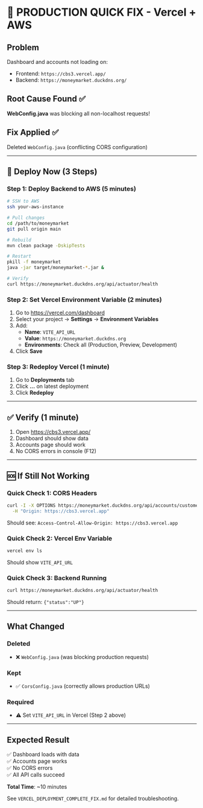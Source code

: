 # 🚨 PRODUCTION QUICK FIX - Vercel + AWS

## Problem
Dashboard and accounts not loading on:
- Frontend: `https://cbs3.vercel.app/`
- Backend: `https://moneymarket.duckdns.org/`

## Root Cause Found ✅
**WebConfig.java** was blocking all non-localhost requests!

## Fix Applied ✅
Deleted `WebConfig.java` (conflicting CORS configuration)

---

## 🚀 Deploy Now (3 Steps)

### Step 1: Deploy Backend to AWS (5 minutes)

```bash
# SSH to AWS
ssh your-aws-instance

# Pull changes
cd /path/to/moneymarket
git pull origin main

# Rebuild
mvn clean package -DskipTests

# Restart
pkill -f moneymarket
java -jar target/moneymarket-*.jar &

# Verify
curl https://moneymarket.duckdns.org/api/actuator/health
```

### Step 2: Set Vercel Environment Variable (2 minutes)

1. Go to https://vercel.com/dashboard
2. Select your project → **Settings** → **Environment Variables**
3. Add:
   - **Name**: `VITE_API_URL`
   - **Value**: `https://moneymarket.duckdns.org`
   - **Environments**: Check all (Production, Preview, Development)
4. Click **Save**

### Step 3: Redeploy Vercel (1 minute)

1. Go to **Deployments** tab
2. Click **...** on latest deployment
3. Click **Redeploy**

---

## ✅ Verify (1 minute)

1. Open https://cbs3.vercel.app/
2. Dashboard should show data
3. Accounts page should work
4. No CORS errors in console (F12)

---

## 🆘 If Still Not Working

### Quick Check 1: CORS Headers
```bash
curl -I -X OPTIONS https://moneymarket.duckdns.org/api/accounts/customer \
  -H "Origin: https://cbs3.vercel.app"
```
Should see: `Access-Control-Allow-Origin: https://cbs3.vercel.app`

### Quick Check 2: Vercel Env Variable
```bash
vercel env ls
```
Should show `VITE_API_URL`

### Quick Check 3: Backend Running
```bash
curl https://moneymarket.duckdns.org/api/actuator/health
```
Should return: `{"status":"UP"}`

---

## What Changed

### Deleted
- ❌ `WebConfig.java` (was blocking production requests)

### Kept
- ✅ `CorsConfig.java` (correctly allows production URLs)

### Required
- ⚠️ Set `VITE_API_URL` in Vercel (Step 2 above)

---

## Expected Result

✅ Dashboard loads with data  
✅ Accounts page works  
✅ No CORS errors  
✅ All API calls succeed  

**Total Time**: ~10 minutes

See `VERCEL_DEPLOYMENT_COMPLETE_FIX.md` for detailed troubleshooting.

